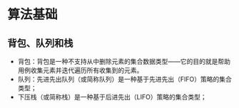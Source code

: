 # 算法基础

## 背包、队列和栈

- 背包：背包是一种不支持从中删除元素的集合数据类型——它的目的就是帮助用例收集元素并迭代遍历所有收集到的元素。
- 队列：先进先出队列（或简称队列）是一种基于先进先出（FIFO）策略的集合类型；
- 下压栈（或简称栈）是一种基于后进先出（LIFO）策略的集合类型；